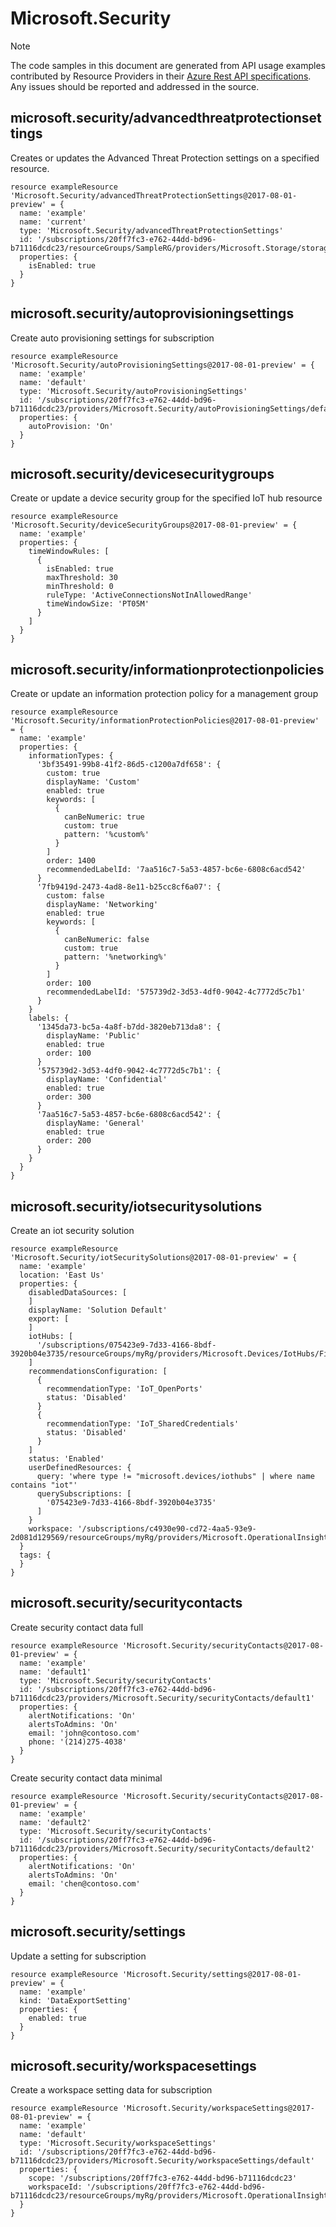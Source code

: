 # Microsoft.Security
  
> [!NOTE]
> The code samples in this document are generated from API usage examples contributed by Resource Providers in their [Azure Rest API specifications](https://github.com/Azure/azure-rest-api-specs). Any issues should be reported and addressed in the source.


## microsoft.security/advancedthreatprotectionsettings

Creates or updates the Advanced Threat Protection settings on a specified resource.
```bicep
resource exampleResource 'Microsoft.Security/advancedThreatProtectionSettings@2017-08-01-preview' = {
  name: 'example'
  name: 'current'
  type: 'Microsoft.Security/advancedThreatProtectionSettings'
  id: '/subscriptions/20ff7fc3-e762-44dd-bd96-b71116dcdc23/resourceGroups/SampleRG/providers/Microsoft.Storage/storageAccounts/samplestorageaccount/providers/Microsoft.Security/advancedThreatProtectionSettings/current'
  properties: {
    isEnabled: true
  }
}
```

## microsoft.security/autoprovisioningsettings

Create auto provisioning settings for subscription
```bicep
resource exampleResource 'Microsoft.Security/autoProvisioningSettings@2017-08-01-preview' = {
  name: 'example'
  name: 'default'
  type: 'Microsoft.Security/autoProvisioningSettings'
  id: '/subscriptions/20ff7fc3-e762-44dd-bd96-b71116dcdc23/providers/Microsoft.Security/autoProvisioningSettings/default'
  properties: {
    autoProvision: 'On'
  }
}
```

## microsoft.security/devicesecuritygroups

Create or update a device security group for the specified IoT hub resource
```bicep
resource exampleResource 'Microsoft.Security/deviceSecurityGroups@2017-08-01-preview' = {
  name: 'example'
  properties: {
    timeWindowRules: [
      {
        isEnabled: true
        maxThreshold: 30
        minThreshold: 0
        ruleType: 'ActiveConnectionsNotInAllowedRange'
        timeWindowSize: 'PT05M'
      }
    ]
  }
}
```

## microsoft.security/informationprotectionpolicies

Create or update an information protection policy for a management group
```bicep
resource exampleResource 'Microsoft.Security/informationProtectionPolicies@2017-08-01-preview' = {
  name: 'example'
  properties: {
    informationTypes: {
      '3bf35491-99b8-41f2-86d5-c1200a7df658': {
        custom: true
        displayName: 'Custom'
        enabled: true
        keywords: [
          {
            canBeNumeric: true
            custom: true
            pattern: '%custom%'
          }
        ]
        order: 1400
        recommendedLabelId: '7aa516c7-5a53-4857-bc6e-6808c6acd542'
      }
      '7fb9419d-2473-4ad8-8e11-b25cc8cf6a07': {
        custom: false
        displayName: 'Networking'
        enabled: true
        keywords: [
          {
            canBeNumeric: false
            custom: true
            pattern: '%networking%'
          }
        ]
        order: 100
        recommendedLabelId: '575739d2-3d53-4df0-9042-4c7772d5c7b1'
      }
    }
    labels: {
      '1345da73-bc5a-4a8f-b7dd-3820eb713da8': {
        displayName: 'Public'
        enabled: true
        order: 100
      }
      '575739d2-3d53-4df0-9042-4c7772d5c7b1': {
        displayName: 'Confidential'
        enabled: true
        order: 300
      }
      '7aa516c7-5a53-4857-bc6e-6808c6acd542': {
        displayName: 'General'
        enabled: true
        order: 200
      }
    }
  }
}
```

## microsoft.security/iotsecuritysolutions

Create an iot security solution
```bicep
resource exampleResource 'Microsoft.Security/iotSecuritySolutions@2017-08-01-preview' = {
  name: 'example'
  location: 'East Us'
  properties: {
    disabledDataSources: [
    ]
    displayName: 'Solution Default'
    export: [
    ]
    iotHubs: [
      '/subscriptions/075423e9-7d33-4166-8bdf-3920b04e3735/resourceGroups/myRg/providers/Microsoft.Devices/IotHubs/FirstIotHub'
    ]
    recommendationsConfiguration: [
      {
        recommendationType: 'IoT_OpenPorts'
        status: 'Disabled'
      }
      {
        recommendationType: 'IoT_SharedCredentials'
        status: 'Disabled'
      }
    ]
    status: 'Enabled'
    userDefinedResources: {
      query: 'where type != "microsoft.devices/iothubs" | where name contains "iot"'
      querySubscriptions: [
        '075423e9-7d33-4166-8bdf-3920b04e3735'
      ]
    }
    workspace: '/subscriptions/c4930e90-cd72-4aa5-93e9-2d081d129569/resourceGroups/myRg/providers/Microsoft.OperationalInsights/workspaces/myWorkspace1'
  }
  tags: {
  }
}
```

## microsoft.security/securitycontacts

Create security contact data full
```bicep
resource exampleResource 'Microsoft.Security/securityContacts@2017-08-01-preview' = {
  name: 'example'
  name: 'default1'
  type: 'Microsoft.Security/securityContacts'
  id: '/subscriptions/20ff7fc3-e762-44dd-bd96-b71116dcdc23/providers/Microsoft.Security/securityContacts/default1'
  properties: {
    alertNotifications: 'On'
    alertsToAdmins: 'On'
    email: 'john@contoso.com'
    phone: '(214)275-4038'
  }
}
```

Create security contact data minimal
```bicep
resource exampleResource 'Microsoft.Security/securityContacts@2017-08-01-preview' = {
  name: 'example'
  name: 'default2'
  type: 'Microsoft.Security/securityContacts'
  id: '/subscriptions/20ff7fc3-e762-44dd-bd96-b71116dcdc23/providers/Microsoft.Security/securityContacts/default2'
  properties: {
    alertNotifications: 'On'
    alertsToAdmins: 'On'
    email: 'chen@contoso.com'
  }
}
```

## microsoft.security/settings

Update a setting for subscription
```bicep
resource exampleResource 'Microsoft.Security/settings@2017-08-01-preview' = {
  name: 'example'
  kind: 'DataExportSetting'
  properties: {
    enabled: true
  }
}
```

## microsoft.security/workspacesettings

Create a workspace setting data for subscription
```bicep
resource exampleResource 'Microsoft.Security/workspaceSettings@2017-08-01-preview' = {
  name: 'example'
  name: 'default'
  type: 'Microsoft.Security/workspaceSettings'
  id: '/subscriptions/20ff7fc3-e762-44dd-bd96-b71116dcdc23/providers/Microsoft.Security/workspaceSettings/default'
  properties: {
    scope: '/subscriptions/20ff7fc3-e762-44dd-bd96-b71116dcdc23'
    workspaceId: '/subscriptions/20ff7fc3-e762-44dd-bd96-b71116dcdc23/resourceGroups/myRg/providers/Microsoft.OperationalInsights/workspaces/myWorkspace'
  }
}
```
